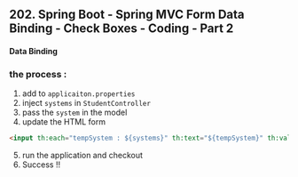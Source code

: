 ## 202. Spring Boot - Spring MVC Form Data Binding - Check Boxes - Coding - Part 2

#### Data Binding 

### the process : 
1.  add to `applicaiton.properties`
2. inject `systems` in `StudentController`
3. pass the `system` in the model 
4. update the HTML form 
```html
<input th:each="tempSystem : ${systems}" th:text="${tempSystem}" th:value="${tempSystem}" th:field="*{favoriteSystems}" /> 
```
5. run the application and checkout 
6. Success !! 

